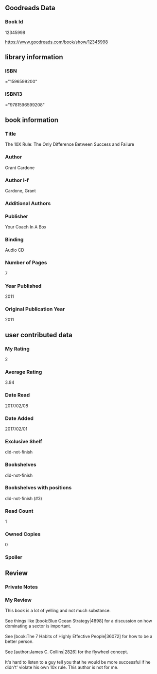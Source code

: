 <!-- This template shows how to bulk convert all columns of data into one markdown file -->
<!-- caveat: KeyError if there's a mismatch. Empty values output nothing -->

## Goodreads Data

### Book Id 

12345998

https://www.goodreads.com/book/show/12345998

## library information

### ISBN 
="1596599200"

### ISBN13 
="9781596599208"

## book information

### Title
The 10X Rule: The Only Difference Between Success and Failure

### Author 
Grant Cardone

### Author l-f 
Cardone, Grant

### Additional Authors


### Publisher 
Your Coach In A Box

### Binding
Audio CD

### Number of Pages
7

### Year Published
2011

### Original Publication Year 
2011

## user contributed data

### My Rating
2

### Average Rating
3.94

### Date Read
2017/02/08

### Date Added
2017/02/01

### Exclusive Shelf
did-not-finish

### Bookshelves
did-not-finish

### Bookshelves with positions
did-not-finish (#3)

### Read Count
1

### Owned Copies
0

### Spoiler 


## Review

### Private Notes


### My Review
This book is a lot of yelling and not much substance.<br/><br/>See things like [book:Blue Ocean Strategy|4898] for a discussion on how dominating a sector is important.<br/><br/>See [book:The 7 Habits of Highly Effective People|36072] for how to be a better person.<br/><br/>See [author:James C. Collins|2826] for the flywheel concept.<br/><br/>It's hard to listen to a guy tell you that he would be more successful if he didn't' violate his own 10x rule. This author is not for me.